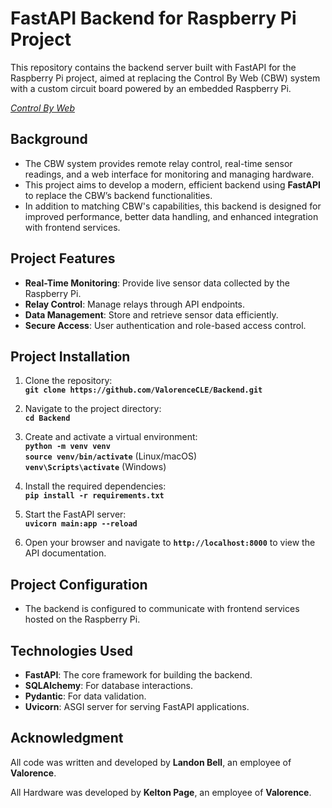 # **FastAPI Backend for Raspberry Pi Project**

This repository contains the backend server built with FastAPI for the Raspberry Pi project, aimed at replacing the Control By Web (CBW) system with a custom circuit board powered by an embedded Raspberry Pi.

_[Control By Web](https://controlbyweb.com/)_

## **Background**

- The CBW system provides remote relay control, real-time sensor readings, and a web interface for monitoring and managing hardware.
- This project aims to develop a modern, efficient backend using **FastAPI** to replace the CBW’s backend functionalities.
- In addition to matching CBW's capabilities, this backend is designed for improved performance, better data handling, and enhanced integration with frontend services.

## **Project Features**

- **Real-Time Monitoring**: Provide live sensor data collected by the Raspberry Pi.
- **Relay Control**: Manage relays through API endpoints.
- **Data Management**: Store and retrieve sensor data efficiently.
- **Secure Access**: User authentication and role-based access control.

## **Project Installation**

1. Clone the repository:  
    **`git clone https://github.com/ValorenceCLE/Backend.git`**

2. Navigate to the project directory:  
    **`cd Backend`**

3. Create and activate a virtual environment:  
    **`python -m venv venv`**  
    **`source venv/bin/activate`** (Linux/macOS)  
    **`venv\Scripts\activate`** (Windows)

4. Install the required dependencies:  
    **`pip install -r requirements.txt`**

5. Start the FastAPI server:  
    **`uvicorn main:app --reload`**

6. Open your browser and navigate to **`http://localhost:8000`** to view the API documentation.

## **Project Configuration**

- The backend is configured to communicate with frontend services hosted on the Raspberry Pi.

## **Technologies Used**

- **FastAPI**: The core framework for building the backend.
- **SQLAlchemy**: For database interactions.
- **Pydantic**: For data validation.
- **Uvicorn**: ASGI server for serving FastAPI applications.

## **Acknowledgment**

All code was written and developed by **Landon Bell**, an employee of **Valorence**.

All Hardware was developed by **Kelton Page**, an employee of **Valorence**.

